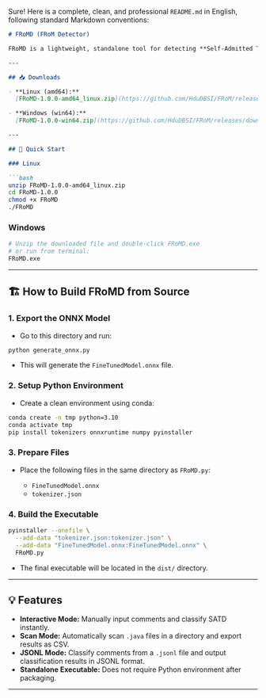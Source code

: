 Sure! Here is a complete, clean, and professional `README.md` in English, following standard Markdown conventions:

````markdown
# FRoMD (FRoM Detector)

FRoMD is a lightweight, standalone tool for detecting **Self-Admitted Technical Debt (SATD)** from source code comments. It uses ONNXRuntime for efficient inference and requires no Python environment at runtime.

---

## 📥 Downloads

- **Linux (amd64):**  
  [FRoMD-1.0.0-amd64_linux.zip](https://github.com/HduDBSI/FRoM/releases/download/V1.0.0/FRoMD-1.0.0-amd64_linux.zip)

- **Windows (win64):**  
  [FRoMD-1.0.0-win64.zip](https://github.com/HduDBSI/FRoM/releases/download/V1.0.0/FRoMD-1.0.0-win64.zip)

---

## 🚀 Quick Start

### Linux

```bash
unzip FRoMD-1.0.0-amd64_linux.zip
cd FRoMD-1.0.0
chmod +x FRoMD
./FRoMD
````

### Windows

```bash
# Unzip the downloaded file and double-click FRoMD.exe
# or run from terminal:
FRoMD.exe
```

---

## 🏗️ How to Build FRoMD from Source

### 1. Export the ONNX Model

* Go to this directory and run:

```bash
python generate_onnx.py
```

* This will generate the `FineTunedModel.onnx` file.

### 2. Setup Python Environment

* Create a clean environment using conda:

```bash
conda create -n tmp python=3.10
conda activate tmp
pip install tokenizers onnxruntime numpy pyinstaller
```

### 3. Prepare Files

* Place the following files in the same directory as `FRoMD.py`:

  * `FineTunedModel.onnx`
  * `tokenizer.json`

### 4. Build the Executable

```bash
pyinstaller --onefile \
  --add-data "tokenizer.json:tokenizer.json" \
  --add-data "FineTunedModel.onnx:FineTunedModel.onnx" \
  FRoMD.py
```

* The final executable will be located in the `dist/` directory.

---

## 💡 Features

* **Interactive Mode:** Manually input comments and classify SATD instantly.
* **Scan Mode:** Automatically scan `.java` files in a directory and export results as CSV.
* **JSONL Mode:** Classify comments from a `.jsonl` file and output classification results in JSONL format.
* **Standalone Executable:** Does not require Python environment after packaging.

---


